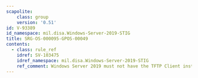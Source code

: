 ```yaml
---
scapolite:
    class: group
    version: '0.51'
id: V-93389
id_namespace: mil.disa.Windows-Server-2019-STIG
title: SRG-OS-000095-GPOS-00049
contents:
  - class: rule_ref
    idref: SV-103475
    idref_namespace: mil.disa.Windows-Server-2019-STIG
    ref_comment: Windows Server 2019 must not have the TFTP Client installed ...
---
```


